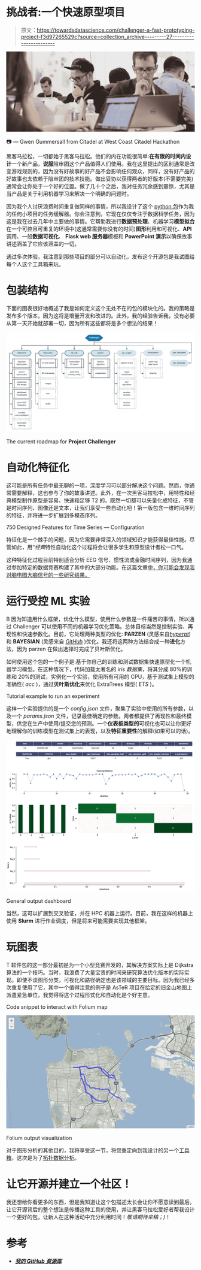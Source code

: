 # 挑战者:一个快速原型项目

> 原文：<https://towardsdatascience.com/challenger-a-fast-prototyping-project-f3d97265529c?source=collection_archive---------27----------------------->

![](img/5ff51828acd42e3c1763ed4dce8f8860.png)

📷 — Gwen Gummersall from Citadel at West Coast Citadel Hackathon

黑客马拉松，一切都始于黑客马拉松。他们的内在功能很简单:**在有限的时间内设计**一个新产品，**说服**陪审团这个产品值得人们使用。我在这里提出的区别通常是改变游戏规则的，因为没有好故事的好产品不会影响任何观众，同样，没有好产品的好故事也太依赖于陪审团的技术技能。做出妥协以获得两者的好版本(不需要完美)通常会让你处于一个好的位置。做了几十个之后，我对任务冗余感到震惊，尤其是当产品是关于利用机器学习来解决一个明确的问题时。

因为我个人讨厌浪费时间重复做同样的事情，所以我设计了这个 [python 包](https://github.com/Coricos/Challenger)作为我的任何小项目的任务缓解器。你会注意到，它现在仅仅专注于数据科学任务，因为这是我在过去几年中主要做的事情。它帮助我进行**数据预处理**、机器学习**模型拟合**在一个可控且可重复的环境中(这通常需要你没有的时间)**图形**利用和可视化、**API**调用、一般**数据可视化**、 **Flask web 服务器**模板和 **PowerPoint 演示**以确保故事讲述涵盖了它应该涵盖的一切。

通过多次体验，我注意到那些项目的部分可以自动化，发布这个开源包是我试图给每个人这个工具箱来玩。

# 包装结构

下面的图表很好地概述了我是如何定义这个无处不在的包的模块化的。我的策略是发布多个版本，因为这将是增量开发和改进的。此外，我的经验告诉我，没有必要从第一天开始就部署一切，因为所有这些都将是多个想法的结果！

![](img/8237bd51363b7905eb473401859ebcfe.png)

The current roadmap for **Project Challenger**

# **自动化特征化**

这可能是所有任务中最无聊的一项，深度学习可以部分解决这个问题。然而，你通常需要解释，这也参与了你的故事讲述。此外，在一次黑客马拉松中，用特性和经典模型制作原型是容易、快速和足够 T2 的。既然一切都可以矢量化成特征，不管是时间序列、图像还是文本，让我们享受一些自动化吧！第一版包含一维时间序列的特征，并将进一步扩展到多模态序列。

750 Designed Features for Time Series — Configuration

特征化是一个棘手的问题，因为它需要非常深入的领域知识才能获得最佳性能。尽管如此，用“*经典*特性自动化这个过程将会让很多学生和原型设计者松一口气。

这种特征化过程目前特别适合分析 EEG 信号、惯性流或金融时间序列，因为我通过参加特定的数据竞赛构建了其中的大部分功能。在这篇文章[中，你可能会发现我对脑电图大脑信号的一些研究结果。](/my-sweet-dreams-about-automatic-sleep-stage-classification-414128441728)

# 运行受控 ML 实验

B 因为知道用什么框架，优化什么模型，使用什么参数是一件痛苦的事情，所以通过 Challenger 可以使用不同的机器学习优化策略。总体目标当然是控制实验、再现性和快速参数化。目前，它处理两种类型的优化: **PARZEN** (灵感来自[*hyperpt*](https://github.com/hyperopt/hyperopt))和 **BAYESIAN** (灵感来自 [*GitHub*](https://github.com/fmfn/BayesianOptimization) )优化。我还将这两种方法结合成一种**进化**方法，因为 parzen 在做出选择时完成了贝叶斯优化。

如何使用这个包的一个例子是:基于你自己的训练和测试数据集快速原型化一个机器学习模型。在这种情况下，代码加载太著名的 *iris 数据集*，将其分成 80%的训练和 20%的测试，实例化一个实验，使用所有可用的 CPU，基于测试集上模型的准确性( *acc* )，通过**贝叶斯优化**来优化 ExtraTrees 模型( *ETS* )。

Tutorial example to run an experiment

这样一个实验提供的是一个 *config.json* 文件，聚集了实验中使用的所有参数，以及一个 *params.json* 文件，记录最佳确定的参数。两者都提供了再现性和最终模型，供您在生产中使用/提交您的预测。一个**仪表板类型的**可视化也可以让你更好地理解你的训练模型在测试集上的表现，以及**特征重要性**的解释(如果可以的话)。

![](img/0c045bbf43b0cacd18e069fbe1bc4f8b.png)

General output dashboard

当然，这可以扩展到交叉验证，并在 HPC 机器上运行。目前，我在这样的机器上使用 **Slurm** 进行作业调度，但是将来可能需要实现其他框架。

# 玩图表

T 软件包的这一部分最初是为一个小型竞赛开发的，其解决方案实际上是 Dijkstra 算法的一个技巧。当时，我浪费了大量宝贵的时间来研究算法优化版本的实际实现。即使不谈图形分类，可视化和路径确定也是该领域的主要目标。因为我已经多次重复使用了它，其中一个值得注意的例子是 AsTeR 项目在给定的旧金山地图上派遣紧急单位，我觉得将这个过程形式化和自动化是个好主意。

Code snippet to interact with Folium map

![](img/c5d1f33f9543e4a9cebb7a7481574d9f.png)

Folium output visualization

对于图形分析的其他目的，我将享受这一节，将您重定向到我设计的另一个[工具箱](https://github.com/Coricos/TdaToolbox)，这次是为了[拓扑数据分析](/from-tda-to-dl-d06f234f51d)。

# 让它开源并建立一个社区！

我还想给你看更多的东西，但是我知道让这个包描述太长会让你不愿意读到最后。让它开源背后的整个想法是传播这种工具的使用，并让黑客马拉松爱好者帮我设计一个更好的包，让新人在这种活动中充分利用时间！*敬请期待来稿；)*！

# 参考

*   [***我的 GitHub 资源库***](https://github.com/Coricos/Challenger)